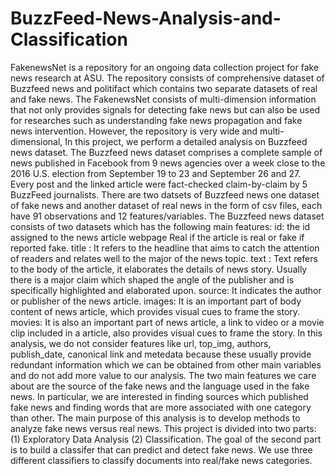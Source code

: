 # BuzzFeed-News-Analysis-and-Classification
FakenewsNet is a repository for an ongoing data collection project for fake news research at ASU. The repository consists of comprehensive dataset of Buzzfeed news and politifact which contains two separate datasets of real and fake news. The FakenewsNet consists of multi-dimension information that not only provides signals for detecting fake news but can also be used for researches such as understanding fake news propagation and fake news intervention. However, the repository is very wide and multi-dimensional, In this project, we perform a detailed analysis on Buzzfeed news dataset.  The Buzzfeed news dataset comprises a complete sample of news published in Facebook from 9 news agencies over a week close to the 2016 U.S. election from September 19 to 23 and September 26 and 27. Every post and the linked article were fact-checked claim-by-claim by 5 BuzzFeed journalists. There are two datsets of Buzzfeed news one dataset of fake news and another dataset of real news in the form of csv files, each have 91 observations and 12 features/variables.  The Buzzfeed news dataset consists of two datasets which has the following main features:  id: the id assigned to the news article webpage Real if the article is real or fake if reported fake.  title : It refers to the headline that aims to catch the attention of readers and relates well to the major of the news topic.  text : Text refers to the body of the article, it elaborates the details of news story. Usually there is a major claim which shaped the angle of the publisher and is specifically highlighted and elaborated upon.  source: It indicates the author or publisher of the news article.  images: It is an important part of body content of news article, which provides visual cues to frame the story.  movies: It is also an important part of news article, a link to video or a movie clip included in a article, also provides visual cues to frame the story.  In this analysis, we do not consider features like url, top_img, authors, publish_date, canonical link and metedata because these usually provide redundant information which we can be obtained from other main variables and do not add more value to our analysis.  The two main features we care about are the source of the fake news and the language used in the fake news. In particular, we are interested in finding sources which published fake news and finding words that are more associated with one category than other.  The main purpose of this analysis is to develop methods to analyze fake news versus real news. This project is divided into two parts: (1) Exploratory Data Analysis (2) Classification. The goal of the second part is to build a classifer that can predict and detect fake news. We use three different classifiers to classify documents into real/fake news categories.
